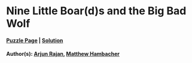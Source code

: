 # Nine Little Boar(d)s and the Big Bad Wolf

#### [Puzzle Page](2.4-p.pdf) | [Solution](2.4.pdf)
#### Author(s): [Arjun Rajan](../../../../search.html?q=Arjun+Rajan), [Matthew Hambacher](../../../../search.html?q=Matthew+Hambacher)

